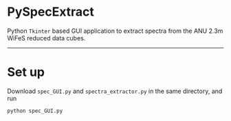 # PySpecExtract
Python `Tkinter` based GUI application to extract spectra from the ANU 2.3m WiFeS reduced data cubes.

-------------
# Set up
Download `spec_GUI.py` and `spectra_extractor.py` in the same directory, and run 
```
python spec_GUI.py
```

